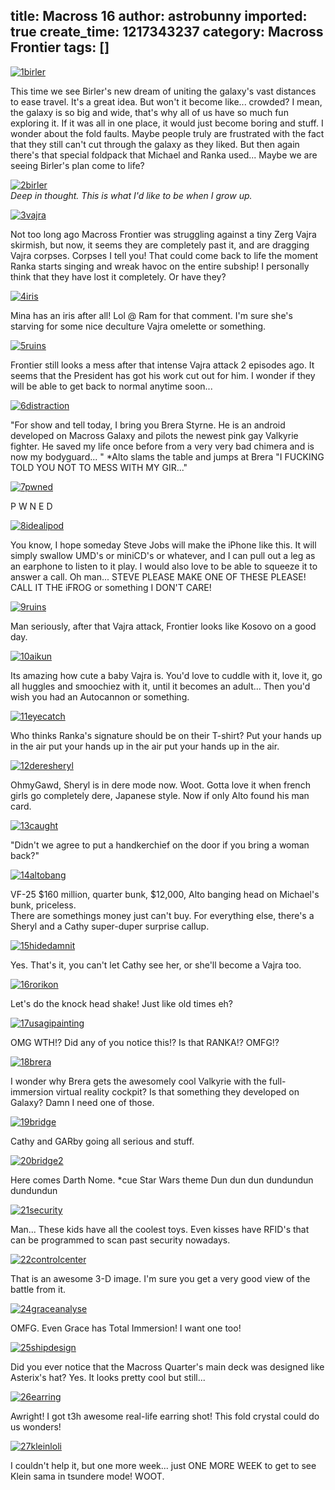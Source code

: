 title: Macross 16
author: astrobunny
imported: true
create_time: 1217343237
category: Macross Frontier
tags: []
---
 [![](wp-uploads/2008/07/1birler-500x281.jpg "1birler")](https://www.astrobunny.net/wp-content/uploads/2008/07/1birler.jpg)  
  
This time we see Birler's new dream of uniting the galaxy's vast distances to ease travel. It's a great idea. But won't it become like... crowded? I mean, the galaxy is so big and wide, that's why all of us have so much fun exploring it. If it was all in one place, it would just become boring and stuff. I wonder about the fold faults. Maybe people truly are frustrated with the fact that they still can't cut through the galaxy as they liked. But then again there's that special foldpack that Michael and Ranka used... Maybe we are seeing Birler's plan come to life?  
  
<!--more-->  
  
 [![](wp-uploads/2008/07/2birler-500x281.jpg "2birler")](https://www.astrobunny.net/wp-content/uploads/2008/07/2birler.jpg)  
_Deep in thought. This is what I'd like to be when I grow up._  
  
 [![](wp-uploads/2008/07/3vajra-500x281.jpg "3vajra")](https://www.astrobunny.net/wp-content/uploads/2008/07/3vajra.jpg)  
  
Not too long ago Macross Frontier was struggling against a tiny Zerg Vajra skirmish, but now, it seems they are completely past it, and are dragging Vajra corpses. Corpses I tell you! That could come back to life the moment Ranka starts singing and wreak havoc on the entire subship! I personally think that they have lost it completely. Or have they?   
  
 [![](wp-uploads/2008/07/4iris-500x281.jpg "4iris")](https://www.astrobunny.net/wp-content/uploads/2008/07/4iris.jpg)  
  
Mina has an iris after all! Lol @ Ram for that comment. I'm sure she's starving for some nice deculture Vajra omelette or something.  
  
 [![](wp-uploads/2008/07/5ruins-500x281.jpg "5ruins")](https://www.astrobunny.net/wp-content/uploads/2008/07/5ruins.jpg)  
  
Frontier still looks a mess after that intense Vajra attack 2 episodes ago. It seems that the President has got his work cut out for him. I wonder if they will be able to get back to normal anytime soon...  
  
 [![](wp-uploads/2008/07/6distraction-500x281.jpg "6distraction")](https://www.astrobunny.net/wp-content/uploads/2008/07/6distraction.jpg)  
  
"For show and tell today, I bring you Brera Styrne. He is an android developed on Macross Galaxy and pilots the newest pink gay Valkyrie fighter. He saved my life once before from a very very bad chimera and is now my bodyguard... " \*Alto slams the table and jumps at Brera "I FUCKING TOLD YOU NOT TO MESS WITH MY GIR..."  
  
 [![](wp-uploads/2008/07/7pwned-500x281.jpg "7pwned")](https://www.astrobunny.net/wp-content/uploads/2008/07/7pwned.jpg)  
  
P W N E D  
  
 [![](wp-uploads/2008/07/8idealipod-500x281.jpg "8idealipod")](https://www.astrobunny.net/wp-content/uploads/2008/07/8idealipod.jpg)  
  
You know, I hope someday Steve Jobs will make the iPhone like this. It will simply swallow UMD's or miniCD's or whatever, and I can pull out a leg as an earphone to listen to it play. I would also love to be able to squeeze it to answer a call. Oh man... STEVE PLEASE MAKE ONE OF THESE PLEASE! CALL IT THE iFROG or something I DON'T CARE!  
  
 [![](wp-uploads/2008/07/9ruins-500x281.jpg "9ruins")](https://www.astrobunny.net/wp-content/uploads/2008/07/9ruins.jpg)  
  
Man seriously, after that Vajra attack, Frontier looks like Kosovo on a good day.  
  
 [![](wp-uploads/2008/07/10aikun-500x281.jpg "10aikun")](https://www.astrobunny.net/wp-content/uploads/2008/07/10aikun.jpg)  
  
Its amazing how cute a baby Vajra is. You'd love to cuddle with it, love it, go all huggles and smoochiez with it, until it becomes an adult... Then you'd wish you had an Autocannon or something.  
  
 [![](wp-uploads/2008/07/11eyecatch-500x281.jpg "11eyecatch")](https://www.astrobunny.net/wp-content/uploads/2008/07/11eyecatch.jpg)  
  
Who thinks Ranka's signature should be on their T-shirt? Put your hands up in the air put your hands up in the air put your hands up in the air.  
  
 [![](wp-uploads/2008/07/12deresheryl-500x281.jpg "12deresheryl")](https://www.astrobunny.net/wp-content/uploads/2008/07/12deresheryl.jpg)  
  
OhmyGawd, Sheryl is in dere mode now. Woot. Gotta love it when french girls go completely dere, Japanese style. Now if only Alto found his man card.  
  
 [![](wp-uploads/2008/07/13caught-500x281.jpg "13caught")](https://www.astrobunny.net/wp-content/uploads/2008/07/13caught.jpg)  
  
"Didn't we agree to put a handkerchief on the door if you bring a woman back?"  
  
 [![](wp-uploads/2008/07/14altobang-500x281.jpg "14altobang")](https://www.astrobunny.net/wp-content/uploads/2008/07/14altobang.jpg)  
  
VF-25 $160 million, quarter bunk, $12,000, Alto banging head on Michael's bunk, priceless.  
There are somethings money just can't buy. For everything else, there's a Sheryl and a Cathy super-duper surprise callup.  
  
 [![](wp-uploads/2008/07/15hidedamnit-500x281.jpg "15hidedamnit")](https://www.astrobunny.net/wp-content/uploads/2008/07/15hidedamnit.jpg)  
  
Yes. That's it, you can't let Cathy see her, or she'll become a Vajra too.  
  
 [![](wp-uploads/2008/07/16rorikon-500x281.jpg "16rorikon")](https://www.astrobunny.net/wp-content/uploads/2008/07/16rorikon.jpg)  
  
Let's do the knock head shake! Just like old times eh?  
  
 [![](wp-uploads/2008/07/17usagipainting-500x281.jpg "17usagipainting")](https://www.astrobunny.net/wp-content/uploads/2008/07/17usagipainting.jpg)  
  
OMG WTH!? Did any of you notice this!? Is that RANKA!? OMFG!?  
  
 [![](wp-uploads/2008/07/18brera-500x281.jpg "18brera")](https://www.astrobunny.net/wp-content/uploads/2008/07/18brera.jpg)  
  
I wonder why Brera gets the awesomely cool Valkyrie with the full-immersion virtual reality cockpit? Is that something they developed on Galaxy? Damn I need one of those.  
  
 [![](wp-uploads/2008/07/19bridge-500x281.jpg "19bridge")](https://www.astrobunny.net/wp-content/uploads/2008/07/19bridge.jpg)  
  
Cathy and GARby going all serious and stuff.  
  
 [![](wp-uploads/2008/07/20bridge2-500x281.jpg "20bridge2")](https://www.astrobunny.net/wp-content/uploads/2008/07/20bridge2.jpg)  
  
Here comes Darth Nome. \*cue Star Wars theme Dun dun dun dundundun dundundun  
  
 [![](wp-uploads/2008/07/21security-500x281.jpg "21security")](https://www.astrobunny.net/wp-content/uploads/2008/07/21security.jpg)  
  
Man... These kids have all the coolest toys. Even kisses have RFID's that can be programmed to scan past security nowadays.  
  
 [![](wp-uploads/2008/07/22controlcenter-500x281.jpg "22controlcenter")](https://www.astrobunny.net/wp-content/uploads/2008/07/22controlcenter.jpg)  
  
That is an awesome 3-D image. I'm sure you get a very good view of the battle from it.  
  
 [![](wp-uploads/2008/07/24graceanalyse-500x281.jpg "24graceanalyse")](https://www.astrobunny.net/wp-content/uploads/2008/07/24graceanalyse.jpg)  
  
OMFG. Even Grace has Total Immersion! I want one too!  
  
 [![](wp-uploads/2008/07/25shipdesign-500x281.jpg "25shipdesign")](https://www.astrobunny.net/wp-content/uploads/2008/07/25shipdesign.jpg)  
  
Did you ever notice that the Macross Quarter's main deck was designed like Asterix's hat? Yes. It looks pretty cool but still...  
  
 [![](wp-uploads/2008/07/26earring-500x281.jpg "26earring")](https://www.astrobunny.net/wp-content/uploads/2008/07/26earring.jpg)  
  
Awright! I got t3h awesome real-life earring shot! This fold crystal could do us wonders!  
  
 [![](wp-uploads/2008/07/27kleinloli-500x281.jpg "27kleinloli")](https://www.astrobunny.net/wp-content/uploads/2008/07/27kleinloli.jpg)  
  
I couldn't help it, but one more week... just ONE MORE WEEK to get to see Klein sama in tsundere mode! WOOT.
